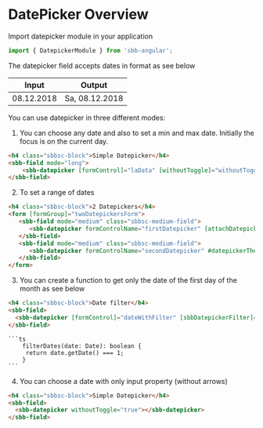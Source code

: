 # DatePicker Overview

Import datepicker module in your application 

```ts
import { DatepickerModule } from 'sbb-angular';
```
The datepicker field accepts dates in format as see below

| Input              | Output         |
| ------------------ | -------------- |
| 08.12.2018         | Sa, 08.12.2018 |

You can use datepicker in three different modes:

1. You can choose any date and also to set a min and max date. Initially the focus is on the current day.
```html
<h4 class="sbbsc-block">Simple Datepicker</h4>
<sbb-field mode="long">
    <sbb-datepicker [formControl]="laData" [withoutToggle]="withoutToggle" [min]="minDate" [max]="maxDate" (closed)="closedEvent()" (opened)="openedEvent()" (dateChange)="dateChangeEvent($event)" (dateInput)="dateInputEvent($event)"></sbb-datepicker>
</sbb-field>
```

2. To set a range of dates
```html
<h4 class="sbbsc-block">2 Datepickers</h4>
<form [formGroup]="twoDatepickersForm">
   <sbb-field mode="medium" class="sbbsc-medium-field">
      <sbb-datepicker formControlName="firstDatepicker" [attachDatepicker]="datepickerTheSecond" withArrows></sbb-datepicker>
   </sbb-field>
   <sbb-field mode="medium" class="sbbsc-medium-field">
      <sbb-datepicker formControlName="secondDatepicker" #datepickerTheSecond withArrows></sbb-datepicker>
   </sbb-field>
</form>
```

3. You can create a function to get only the date of the first day of the month as see below
```html
<h4 class="sbbsc-block">Date filter</h4>
<sbb-field>
  <sbb-datepicker [formControl]="dateWithFilter" [sbbDatepickerFilter]="filterDates" withArrows></sbb-datepicker>
</sbb-field>
```

    ```ts
        filterDates(date: Date): boolean {
         return date.getDate() === 1;
        }
    ```

4. You can choose a date with only input property (without arrows)
```html
<h4 class="sbbsc-block">Simple Datepicker</h4>
<sbb-field>
  <sbb-datepicker withoutToggle="true"></sbb-datepicker>
</sbb-field>
```






